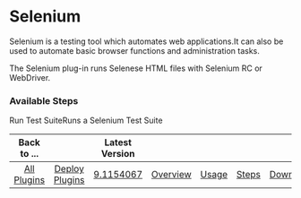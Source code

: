 
# Selenium

Selenium is a testing tool which automates web applications.It can also be used to automate basic browser functions and administration tasks.

The Selenium plug-in runs Selenese HTML files with Selenium RC or WebDriver.


### Available Steps

Run Test SuiteRuns a Selenium Test Suite



|Back to ...||Latest Version|||||
| :---: | :---: | :---: | :---: | :---: | :---: | :---: |
|[All Plugins](../../index.md)|[Deploy Plugins](../README.md)|[9.1154067](https://raw.githubusercontent.com/UrbanCode/IBM-UCD-PLUGINS/main/files/Selenium/ucd-Selenium-9.1154067.zip)|[Overview](overview.md)|[Usage](usage.md)|[Steps](steps.md)|[Downloads](downloads.md)|
